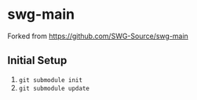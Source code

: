 # swg-main
Forked from https://github.com/SWG-Source/swg-main

## Initial Setup
 1. `git submodule init`
 2. `git submodule update`